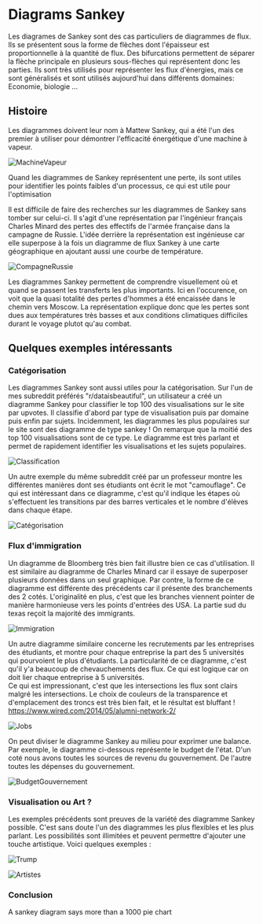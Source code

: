 # Diagrams Sankey

Les diagrames de Sankey sont des cas particuliers de diagrammes de flux. Ils se présentent sous la forme de flèches dont l'épaisseur est proportionnelle à la quantité de flux. Des bifurcations permettent de séparer la flèche principale en plusieurs sous-flèches qui représentent donc les parties. Ils sont très utilisés pour représenter les flux d'énergies, mais ce sont généralisés et sont utilisés aujourd'hui dans différents domaines:  Economie, biologie ... 

## Histoire

Les diagrammes doivent leur nom à Mattew Sankey, qui a été l'un des premier à utiliser pour démontrer l'efficacité énergétique d'une machine à vapeur. 

![MachineVapeur](/Img/Picture30.png/)

Quand les diagrammes de Sankey représentent une perte, ils sont utiles pour identifier les points faibles d'un processus, ce qui est utile pour l'optimisation

Il est difficile de faire des recherches sur les diagrammes de Sankey sans tomber sur celui-ci. Il s'agit d'une représentation par l'ingénieur français Charles Minard des pertes des effectifs de l'armée française dans la campagne de Russie. L'idée derrière la représentation est ingénieuse car elle superpose à la fois un diagramme de flux Sankey à une carte géographique en ajoutant aussi une courbe de température. 

![CompagneRussie](/Img/Picture29.png/)

Les diagrammes Sankey permettent de comprendre visuellement où et quand se passent les transferts les plus importants. Ici en l'occurence, on voit que la quasi totalité des pertes d'hommes a été encaissée dans le chemin vers Moscow. La représentation explique donc que les pertes sont dues aux températures très basses et aux conditions climatiques difficiles durant le voyage plutot qu'au combat. 

## Quelques exemples intéressants

### Catégorisation
Les diagrammes Sankey sont aussi utiles pour la catégorisation. 
Sur l'un de mes subreddit préférés "r/dataisbeautiful", un utilisateur a créé un diagramme Sankey pour classifier le top 100 des visualisations sur le site par upvotes. Il classifie d'abord par type de visualisation puis par domaine puis enfin par sujets. Incidemment, les diagrammes les plus populaires sur le site sont des diagramme de type sankey ! 
On remarque que la moitié des top 100 visualisations sont de ce type. Le diagramme est très parlant et permet de rapidement identifier les visualisations et les sujets populaires. 

![Classification](/Img/Picture31.png/)

Un autre exemple du même subreddit créé par un professeur montre les différentes manières dont ses étudiants ont écrit le mot "camouflage". Ce qui est intéressant dans ce diagramme, c'est qu'il indique les étapes où s'effectuent les transitions par des barres verticales et le nombre d'élèves dans chaque étape. 

![Catégorisation](/Img/Picture30.png/)

### Flux d'immigration
Un diagramme de Bloomberg très bien fait illustre bien ce cas d'utilisation. Il est similaire au diagramme de Charles Minard car il essaye de superposer plusieurs données dans un seul graphique. Par contre, la forme de ce diagramme est différente des précédents car il présente des branchements des 2 cotés. L'originalité en plus, c'est que les branches viennent pointer de manière harmonieuse vers les points d'entrées des USA. La partie sud du texas reçoit la majorité des immigrants. 

![Immigration](/Img/Picture37.png/)

Un autre diagramme similaire concerne les recrutements par les entreprises des étudiants, et montre pour chaque entreprise la part des 5 universités qui pourvoient le plus d'étudiants. La particularité de ce diagramme, c'est qu'il y'a beaucoup de chevauchements des flux. Ce qui est logique car on doit lier chaque entreprise à 5 universités.  
Ce qui est impressionant, c'est que les intersections les flux sont clairs malgré les intersections. Le choix de couleurs de la transparence et d'emplacement des troncs est très bien fait, et le résultat est bluffant !
https://www.wired.com/2014/05/alumni-network-2/

![Jobs](/Img/Picture33.jpg/)

On peut diviser le diagramme Sankey au milieu pour exprimer une balance. Par exemple, le diagramme ci-dessous représente le budget de l'état. D'un coté nous avons toutes les sources de revenu du gouvernement. De l'autre toutes les dépenses du gouvernement.  

![BudgetGouvernement](/Img/Picture32.jpg/)

### Visualisation ou Art ? 

Les exemples précédents sont preuves de la variété des diagramme Sankey possible. C'est sans doute l'un des diagrammes les plus flexibles et les plus parlant. Les possibilités sont illimitées et peuvent permettre d'ajouter une touche artistique.
Voici quelques exemples : 

![Trump](/Img/Picture34.png/)

![Artistes](/Img/Picture35.jpg/)


### Conclusion 
A sankey diagram says more than a 1000 pie chart 


